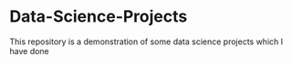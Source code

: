 # Data-Science-Projects
This repository is a demonstration of some data science projects which I have done
